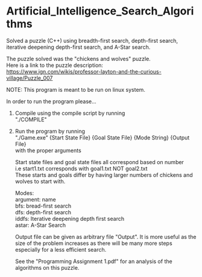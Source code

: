 # Artificial_Intelligence_Search_Algorithms
Solved a puzzle (C++) using breadth-first search, depth-first search, iterative  deepening depth-first search, and A-Star search. <br>

The puzzle solved was the "chickens and wolves" puzzle. <br>
Here is a link to the puzzle description: https://www.ign.com/wikis/professor-layton-and-the-curious-village/Puzzle_007 <br>

NOTE: This program is meant to be run on linux system. <br>

In order to run the program please... <br>
1) Compile using the compile script by running <br>
    "./COMPILE" <br>
2) Run the program by running <br>
    "./Game.exe" {Start State File} {Goal State File} {Mode String} {Output File} <br>
   with the proper arguments <br>
   
   Start state files and goal state files all correspond based on number <br>
   i.e start1.txt corresponds with goal1.txt NOT goal2.txt <br>
   These starts and goals differ by having larger numbers of chickens and wolves to start with. <br>
   
   Modes: <br>
      argument: name <br>
      bfs: bread-first search <br>
      dfs: depth-first search <br>
      iddfs: Iterative deepening depth first search <br>
      astar: A-Star Search <br>
      
   Output file can be given as arbitrary file "Output". It is more useful as the size of the problem increases as there will be many more steps especially for a less efficient search. <br>
   
   See the "Programming Assignment 1.pdf" for an analysis of the algorithms on this puzzle. <br>
   
